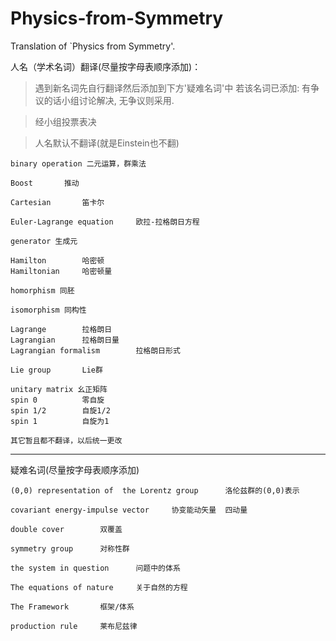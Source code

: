 # Physics-from-Symmetry
Translation of `Physics from Symmetry'.

人名（学术名词）翻译(尽量按字母表顺序添加)：

>遇到新名词先自行翻译然后添加到下方'疑难名词'中
>若该名词已添加: 有争议的话小组讨论解决, 无争议则采用. 


>经小组投票表决

>人名默认不翻译(就是Einstein也不翻)
    



    binary operation 二元运算，群乘法

    Boost       推动
    
    Cartesian       笛卡尔

    Euler-Lagrange equation     欧拉-拉格朗日方程
    
    generator 生成元

    Hamilton        哈密顿
    Hamiltonian     哈密顿量

    homorphism 同胚

    isomorphism 同构性

    Lagrange        拉格朗日
    Lagrangian      拉格朗日量
    Lagrangian formalism        拉格朗日形式
    
    Lie group       Lie群
    
    unitary matrix 幺正矩阵
    spin 0          零自旋
    spin 1/2        自旋1/2
    spin 1          自旋为1
    
    其它暂且都不翻译，以后统一更改

- - -    

疑难名词(尽量按字母表顺序添加)
    
    (0,0) representation of  the Lorentz group      洛伦兹群的(0,0)表示
    
    covariant energy-impulse vector     协变能动矢量  四动量
    
    double cover        双覆盖
    
    symmetry group      对称性群
    
    the system in question      问题中的体系

    The equations of nature     关于自然的方程
    
    The Framework       框架/体系
    
    production rule     莱布尼兹律
